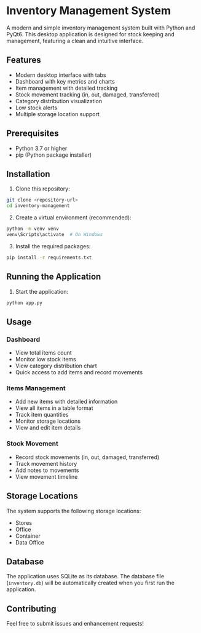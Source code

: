 # Inventory Management System

A modern and simple inventory management system built with Python and PyQt6. This desktop application is designed for stock keeping and management, featuring a clean and intuitive interface.

## Features

- Modern desktop interface with tabs
- Dashboard with key metrics and charts
- Item management with detailed tracking
- Stock movement tracking (in, out, damaged, transferred)
- Category distribution visualization
- Low stock alerts
- Multiple storage location support

## Prerequisites

- Python 3.7 or higher
- pip (Python package installer)

## Installation

1. Clone this repository:
```bash
git clone <repository-url>
cd inventory-management
```

2. Create a virtual environment (recommended):
```bash
python -m venv venv
venv\Scripts\activate  # On Windows
```

3. Install the required packages:
```bash
pip install -r requirements.txt
```

## Running the Application

1. Start the application:
```bash
python app.py
```

## Usage

### Dashboard
- View total items count
- Monitor low stock items
- View category distribution chart
- Quick access to add items and record movements

### Items Management
- Add new items with detailed information
- View all items in a table format
- Track item quantities
- Monitor storage locations
- View and edit item details

### Stock Movement
- Record stock movements (in, out, damaged, transferred)
- Track movement history
- Add notes to movements
- View movement timeline

## Storage Locations

The system supports the following storage locations:
- Stores
- Office
- Container
- Data Office

## Database

The application uses SQLite as its database. The database file (`inventory.db`) will be automatically created when you first run the application.

## Contributing

Feel free to submit issues and enhancement requests! 